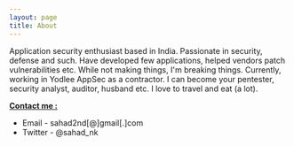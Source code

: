 ```yaml
---
layout: page
title: About
---
```



Application security enthusiast based in India. Passionate in security, defense and such. Have developed few applications, helped vendors patch vulnerabilities etc. While not making things, I'm breaking things. Currently, working in Yodlee AppSec as a contractor. I can become your pentester, security analyst, auditor, husband etc. I love to travel and eat (a lot).


<b><u>Contact me :</u></b>

* Email - sahad2nd[@]gmail[.]com
* Twitter - @sahad_nk
